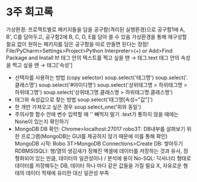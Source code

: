 # 3주 회고록
가상환경: 프로젝트별로 패키지들을 담을 공구함(격리된 실행환경)으로 공구함1에 A, B', C를 담아두고, 공구함2에 B, C, D, E를 담아 쓸 수 있음
가상환경을 통해 재구성할 필요 없이 원하는 패키지를 담은 공구함을 따로 만들면 된다는 장점!
File/PyCharm>Settings>Project>Python Interpreter>(+) or Add>Find Package and Install It!
태그 안의 텍스트를 찍고 싶을 땐 → 태그.text
태그 안의 속성을 찍고 싶을 땐 → 태그['속성']
* 선택자를 사용하는 방법 (copy selector)
soup.select('태그명')
soup.select('.클래스명')
soup.select('#아이디명')
soup.select('상위태그명 > 하위태그명 > 하위태그명')
soup.select('상위태그명.클래스명 > 하위태그명.클래스명')
* 태그와 속성값으로 찾는 방법
soup.select('태그명[속성="값"]')
* 한 개만 가져오고 싶은 경우
soup.select_one('위와 동일')
* 주의사항
함수 안에 변수 입력할 때 '' 빼먹지 말기
.text가 통하지 않을 때에는 None이 있는지 확인하기
* MongoDB
DB 확인: Chrome>localhost:27017
robo3T: DB내부를 살펴보기 위한 프로그램(MongoDB는 GUI를 제공하지 않기 때문에 이를 통해 확인)
MongoDB 시작: Robo 3T>MongoDB Connections>Create
DB: 쌓아두기
RDBMS(SQL): 행/열의 생김새가 정해진 엑셀에 데이터를 저장하는 것과 유사, 정형화되어 있는 만큼, 데이터의 일관성이나 / 분석에 용이
No-SQL: 딕셔너리 형태로 데이터를 저장해두는 DB, 데이터 하나 마다 같은 값들을 가질 필요 X, 자유로운 형태의 데이터 적재에 유리한 대신 일관성 부족
